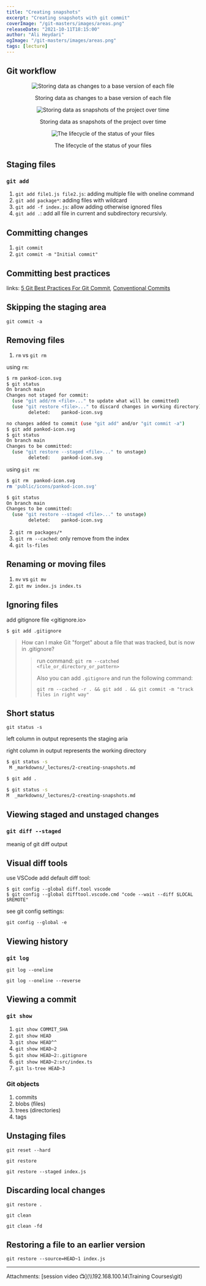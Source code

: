 ```yaml
---
title: "Creating snapshots"
excerpt: "Creating snapshots with git commit"
coverImage: "/git-masters/images/areas.png"
releaseDate: "2021-10-11T18:15:00"
author: "Ali Heydari"
ogImage: "/git-masters/images/areas.png"
tags: [lecture]
---
```


## Git workflow

<figure style="text-align:center">

![Storing data as changes to a base version of each file](https://git-scm.com/book/en/v2/images/deltas.png "Storing data as changes to a base version of each file")

<figcaption>Storing data as changes to a base version of each file</figcaption>
</figure>

<figure style="text-align:center">

![Storing data as snapshots of the project over time](https://git-scm.com/book/en/v2/images/snapshots.png "Storing data as snapshots of the project over time")

<figcaption>Storing data as snapshots of the project over time</figcaption>
</figure>

<figure style="text-align:center">

![The lifecycle of the status of your files](https://git-scm.com/book/en/v2/images/lifecycle.png "The lifecycle of the status of your files")

<figcaption>The lifecycle of the status of your files</figcaption>
</figure>

## Staging files

### `git add`

1. `git add file1.js file2.js`: adding multiple file with oneline command
2. `git add package*`: adding files with wildcard
3. `git add -f index.js`: allow adding otherwise ignored files
4. `git add .`: add all file in current and subdirectory recursivly.

## Committing changes

1. `git commit`
2. `git commit -m "Initial commit"`

## Committing best practices

links: [5 Git Best Practices For Git Commit](https://www.perforce.com/blog/vcs/git-best-practices-git-commit),
[Conventional Commits](https://www.conventionalcommits.org/en/v1.0.0/)

## Skipping the staging area

`git commit -a`

## Removing files

1. `rm` vs `git rm`

using `rm`:

```bash
$ rm pankod-icon.svg
$ git status
On branch main
Changes not staged for commit:
  (use "git add/rm <file>..." to update what will be committed)
  (use "git restore <file>..." to discard changes in working directory)
        deleted:    pankod-icon.svg

no changes added to commit (use "git add" and/or "git commit -a")
$ git add pankod-icon.svg
$ git status
On branch main
Changes to be committed:
  (use "git restore --staged <file>..." to unstage)
        deleted:    pankod-icon.svg


```

using `git rm`:

```bash
$ git rm  pankod-icon.svg
rm 'public/icons/pankod-icon.svg'

$ git status
On branch main
Changes to be committed:
  (use "git restore --staged <file>..." to unstage)
        deleted:    pankod-icon.svg


```

2. `git rm packages/*`
3. `git rm --cached`: only remove from the index
4. `git ls-files`

## Renaming or moving files

1. `mv` vs `git mv`
2. `git mv index.js index.ts`

## Ignoring files

add gitignore file <gitignore.io>

```
$ git add .gitignore
```

> How can I make Git "forget" about a file that was tracked, but is now in .gitignore?
>
> > run command: `git rm --catched <file_or_directory_or_pattern>`
> >
> > Also you can add `.gitignore` and run the following command:
> >
> > `git rm --cached -r . && git add . && git commit -m "track files in right way"`

## Short status

`git status -s`

left column in output represents the staging aria

right column in output represents the working directory

```bash
$ git status -s
 M _markdowns/_lectures/2-creating-snapshots.md

$ git add .

$ git status -s
M  _markdowns/_lectures/2-creating-snapshots.md

```

## Viewing staged and unstaged changes

### `git diff --staged`

meanig of git diff output

## Visual diff tools

use VSCode add default diff tool:

```
$ git config --global diff.tool vscode
$ git config --global difftool.vscode.cmd "code --wait --diff $LOCAL $REMOTE"
```

see git config settings:

`git config --global -e`

## Viewing history

### `git log`

`git log --oneline`

`git log --oneline --reverse`

## Viewing a commit

### `git show`

1. `git show COMMIT_SHA`
2. `git show HEAD`
3. `git show HEAD^^`
4. `git show HEAD~2`
5. `git show HEAD~2:.gitignore`
6. `git show HEAD~2:src/index.ts`
7. `git ls-tree HEAD~3`

### Git objects

1. commits
2. blobs (files)
3. trees (directories)
4. tags

## Unstaging files

`git reset --hard`

`git restore`

`git restore --staged index.js`

## Discarding local changes

`git restore .`

`git clean`

`git clean -fd`

## Restoring a file to an earlier version

`git restore --source=HEAD~1 index.js`

---

Attachments:
[session video 📺](\\\\192.168.100.14\Training Courses\git)
